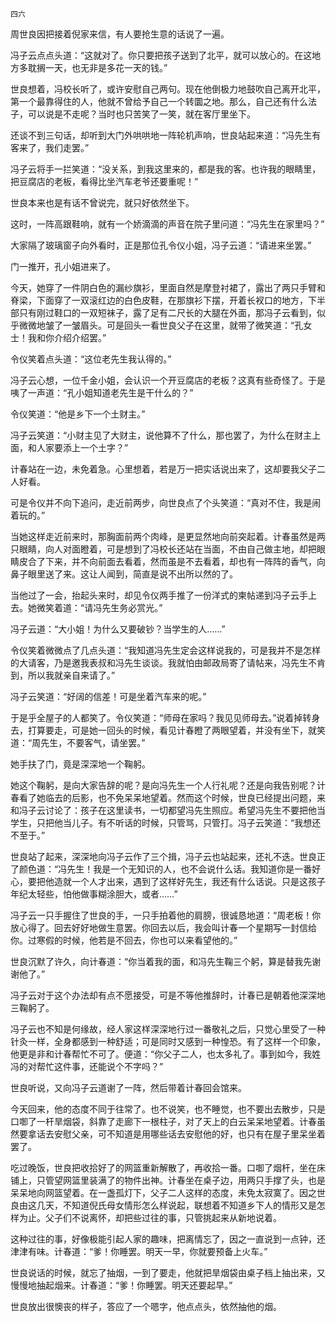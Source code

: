     四六 

   周世良因把接着倪家来信，有人要抢生意的话说了一遍。

   冯子云点点头道：“这就对了。你只要把孩子送到了北平，就可以放心的。在这地方多耽搁一天，也无非是多花一天的钱。”

   世良想着，冯校长听了，或许安慰自己两句。现在他倒极力地鼓吹自己离开北平，第一个最靠得住的人，他就不曾给予自己一个转圜之地。那么，自己还有什么法子，可以说是不走呢？当时也只苦笑了一笑，就在客厅里坐下。

   还谈不到三句话，却听到大门外哄哄地一阵轮机声响，世良站起来道：“冯先生有客来了，我们走罢。”

   冯子云将手一拦笑道：“没关系，到我这里来的，都是我的客。也许我的眼睛里，把豆腐店的老板，看得比坐汽车老爷还要重呢！”

   世良本来也是有话不曾说完，就只好依然坐下。

   这时，一阵高跟鞋响，就有一个娇滴滴的声音在院子里问道：“冯先生在家里吗？”

   大家隔了玻璃窗子向外看时，正是那位孔令仪小姐，冯子云道：“请进来坐罢。”

   门一推开，孔小姐进来了。

   今天，她穿了一件阴白色的漏纱旗衫，里面自然是摩登衬裙了，露出了两只手臂和脊梁，下面穿了一双滚红边的白色皮鞋，在那旗衫下摆，开着长衩口的地方，下半部只有刚过鞋口的一双短袜子，露了足有二尺长的大腿在外面，那冯子云看到，似乎微微地皱了一皱眉头。可是回头一看世良父子在这里，就带了微笑道：“孔女士！我和你介绍介绍罢。”

   令仪笑着点头道：“这位老先生我认得的。”

   冯子云心想，一位千金小姐，会认识一个开豆腐店的老板？这真有些奇怪了。于是咦了一声道：“孔小姐知道老先生是干什么的？”

   令仪笑道：“他是乡下一个土财主。”

   冯子云笑道：“小财主见了大财主，说他算不了什么，那也罢了，为什么在财主上面，和人家要添上一个土字？”

   计春站在一边，未免着急。心里想着，若是万一把实话说出来了，这却要我父子二人好看。

   可是令仪并不向下追问，走近前两步，向世良点了个头笑道：“真对不住，我是闹着玩的。”

   当她这样走近前来时，那胸面前两个肉峰，是更显然地向前突起着。计春虽然是两只眼睛，向人对面瞪着，可是想到了冯校长还站在当面，不由自己做主地，却把眼睛皮合了下来，并不向前面去看着，然而虽是不去看着，却也有一阵阵的香气，向鼻子眼里送了来。这让人闻到，简直是说不出所以然的了。

   当他过了一会，抬起头来时，却见令仪两手推了一份洋式的柬帖递到冯子云手上去。她微笑着道：“请冯先生务必赏光。”

   冯子云道：“大小姐！为什么又要破钞？当学生的人……”

   令仪笑着微微点了几点头道：“我知道冯先生定会这样说我的，可是我并不是怎样的大请客，乃是邀我表叔和冯先生谈谈。我就怕由邮政局寄了请帖来，冯先生不肯到，所以我就亲自来请了。”

   冯子云笑道：“好阔的信差！可是坐着汽车来的呢。”

   于是乎全屋子的人都笑了。令仪笑道：“师母在家吗？我见见师母去。”说着掉转身去，打算要走，可是她一回头的时候，看见计春瞪了两眼望着，并没有坐下，就笑道：“周先生，不要客气，请坐罢。”

   她手扶了门，竟是深深地一个鞠躬。

   她这个鞠躬，是向大家告辞的呢？是向冯先生一个人行礼呢？还是向我告别呢？计春看了她临去的后影，也不免呆呆地望着。然而这个时候，世良已经提出问题，来和冯子云讨论了：孩子在这里读书，一切都望冯先生照应。希望冯先生不要把他当学生，只把他当儿子。有不听话的时候，只管骂，只管打。冯子云笑道：“我想还不至于。”

   世良站了起来，深深地向冯子云作了三个揖，冯子云也站起来，还礼不迭。世良正了颜色道：“冯先生！我是一个无知识的人，也不会说什么话。我知道你是一番好心，要把他造就一个人才出来，遇到了这样好先生，我还有什么话说。只是这孩子年纪太轻些，怕他做事糊涂胆大，或者……”

   冯子云一只手握住了世良的手，一只手拍着他的肩膀，很诚恳地道：“周老板！你放心得了。回去好好地做生意罢。你回去以后，我会叫计春一个星期写一封信给你。过寒假的时候，他若是不回去，你也可以来看望他的。”

   世良沉默了许久，向计春道：“你当着我的面，和冯先生鞠三个躬，算是替我先谢谢他了。”

   冯子云对于这个办法却有点不愿接受，可是不等他推辞时，计春已是朝着他深深地三鞠躬了。

   冯子云也不知是何缘故，经人家这样深深地行过一番敬礼之后，只觉心里受了一种针灸一样，全身都感到一种舒适；可是同时又感到一种惶恐。有了这样一个印象，他更是非和计春帮忙不可了。便道：“你父子二人，也太多礼了。事到如今，我姓冯的对帮忙这件事，还能说个不字吗？”

   世良听说，又向冯子云道谢了一阵，然后带着计春回会馆来。

   今天回来，他的态度不同于往常了。也不说笑，也不睡觉，也不要出去散步，只是口啣了一杆旱烟袋，斜靠了走廊下一根柱子，对了天上的白云呆呆地望着。计春虽然要拿话去安慰父亲，可不知道是用哪些话去安慰他的好，也只有在屋子里呆坐着罢了。

   吃过晚饭，世良把收拾好了的网篮重新解散了，再收拾一番。口啣了烟杆，坐在床铺上，只管望网篮里装满了的物件出神。计春坐在桌子边，用两只手撑了头，也是呆呆地向网篮望着。在一盏孤灯下，父子二人这样的态度，未免太寂寞了。因之世良由这几天，不知道倪氏母女情形怎么样说起，联想着不知道乡下人的情形又是怎样为止。父子们不说离怀，却把些过往的事，只管挑起来从新地说着。

   这种过往的事，好像极能引起人家的趣味，把离情忘了，因之一直说到一点钟，还津津有味。计春道：“爹！你睡罢。明天一早，你就要预备上火车。”

   世良说话的时候，就忘了抽烟，一到了要走，他就把旱烟袋由桌子档上抽出来，又慢慢地抽起烟来。计春道：“爹！你睡罢。明天还要起早。”

   世良放出很懊丧的样子，答应了一个嗯字，他点点头，依然抽他的烟。

